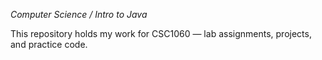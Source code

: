 *Computer Science / Intro to Java*

This repository holds my work for CSC1060 — lab assignments, projects, and practice code.


